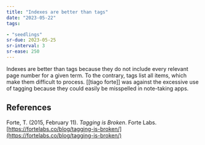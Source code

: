 ```yaml
---
title: "Indexes are better than tags"
date: "2023-05-22"
tags:

- "seedlings"
sr-due: 2023-05-25
sr-interval: 3
sr-ease: 250
---
```


Indexes are better than tags because they do not include every relevant page number for a given term. To the contrary, tags list all items, which make them difficult to process. [[tiago forte]] was against the excessive use of tagging because they could easily be misspelled in note-taking apps.

## References

Forte, T. (2015, February 11). *Tagging is Broken*. Forte Labs. [https://fortelabs.co/blog/tagging-is-broken/](https://fortelabs.co/blog/tagging-is-broken/)


